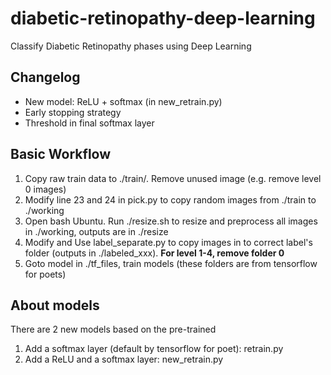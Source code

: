 # diabetic-retinopathy-deep-learning
Classify Diabetic Retinopathy phases using Deep Learning

## Changelog
- New model: ReLU + softmax (in new_retrain.py)
- Early stopping strategy
- Threshold in final softmax layer

## Basic Workflow

1. Copy raw train data to ./train/. Remove unused image (e.g. remove level 0 images)
2. Modify line 23 and 24 in pick.py to copy random images from ./train to ./working
3. Open bash Ubuntu. Run ./resize.sh to resize and preprocess all images in ./working, outputs are in ./resize
4. Modify and Use label_separate.py to copy images in to correct label's folder (outputs in ./labeled_xxx). **For level 1-4, remove folder 0**   
5. Goto model in ./tf_files, train models (these folders are from tensorflow for poets)

## About models
There are 2 new models based on the pre-trained
1. Add a softmax layer (default by tensorflow for poet): retrain.py 
2. Add a ReLU and a softmax layer: new_retrain.py
